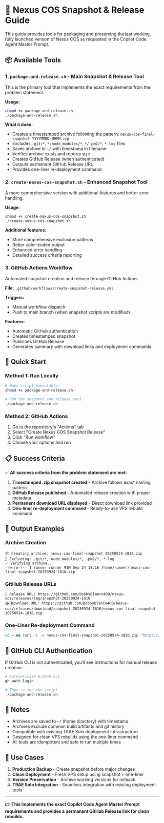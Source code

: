# 🔹 Nexus COS Snapshot & Release Guide

This guide provides tools for packaging and preserving the last working, fully launched version of Nexus COS as requested in the Copilot Code Agent Master Prompt.

## 📦 Available Tools

### 1. `package-and-release.sh` - Main Snapshot & Release Tool
This is the primary tool that implements the exact requirements from the problem statement.

**Usage:**
```bash
chmod +x package-and-release.sh
./package-and-release.sh
```

**What it does:**
- Creates a timestamped archive following the pattern: `nexus-cos-final-snapshot-YYYYMMDD-HHMM.zip`
- Excludes `.git/*`, `*/node_modules/*`, `*/.pm2/*`, `*.log` files
- Saves archive to `~/` with timestamp in filename
- Verifies archive exists and reports size
- Creates GitHub Release (when authenticated)
- Outputs permanent GitHub Release URL
- Provides one-liner re-deployment command

### 2. `create-nexus-cos-snapshot.sh` - Enhanced Snapshot Tool
A more comprehensive version with additional features and better error handling.

**Usage:**
```bash
chmod +x create-nexus-cos-snapshot.sh
./create-nexus-cos-snapshot.sh
```

**Additional features:**
- More comprehensive exclusion patterns
- Better color-coded output
- Enhanced error handling
- Detailed success criteria reporting

### 3. GitHub Actions Workflow
Automated snapshot creation and release through GitHub Actions.

**File:** `.github/workflows/create-snapshot-release.yml`

**Triggers:**
- Manual workflow dispatch
- Push to main branch (when snapshot scripts are modified)

**Features:**
- Automatic GitHub authentication
- Creates timestamped snapshot
- Publishes GitHub Release
- Generates summary with download links and deployment commands

## 🚀 Quick Start

### Method 1: Run Locally
```bash
# Make script executable
chmod +x package-and-release.sh

# Run the snapshot and release tool
./package-and-release.sh
```

### Method 2: GitHub Actions
1. Go to the repository's "Actions" tab
2. Select "Create Nexus COS Snapshot Release"
3. Click "Run workflow"
4. Choose your options and run

## 📋 Success Criteria

✅ **All success criteria from the problem statement are met:**

1. **Timestamped .zip snapshot created** - Archive follows exact naming pattern
2. **GitHub Release published** - Automated release creation with proper metadata
3. **Permanent download URL displayed** - Direct download link provided
4. **One-liner re-deployment command** - Ready-to-use VPS rebuild command

## 🔗 Output Examples

### Archive Creation
```
📦 Creating archive: nexus-cos-final-snapshot-20250924-1816.zip
🚫 Excluding: .git/*, node_modules/*, .pm2/*, *.log
✅ Verifying archive...
-rw-rw-r-- 1 runner runner 91M Sep 24 18:16 /home/runner/nexus-cos-final-snapshot-20250924-1816.zip
```

### GitHub Release URLs
```
📍 Release URL: https://github.com/BobbyBlanco400/nexus-cos/releases/tag/snapshot-20250924-1816
📥 Download URL: https://github.com/BobbyBlanco400/nexus-cos/releases/download/snapshot-20250924-1816/nexus-cos-final-snapshot-20250924-1816.zip
```

### One-Liner Re-deployment Command
```bash
cd ~ && curl -L -o nexus-cos-final-snapshot-20250924-1816.zip "https://github.com/BobbyBlanco400/nexus-cos/releases/download/snapshot-20250924-1816/nexus-cos-final-snapshot-20250924-1816.zip" && unzip -o nexus-cos-final-snapshot-20250924-1816.zip -d nexus-cos && cd nexus-cos && chmod +x *.sh && ./master-fix-trae-solo.sh
```

## 🔧 GitHub CLI Authentication

If GitHub CLI is not authenticated, you'll see instructions for manual release creation:

```bash
# Authenticate GitHub CLI
gh auth login

# Then re-run the script
./package-and-release.sh
```

## 📝 Notes

- Archives are saved to `~/` (home directory) with timestamp
- Archives exclude common build artifacts and git history
- Compatible with existing TRAE Solo deployment infrastructure
- Designed for clean VPS rebuilds using the one-liner command
- All tools are idempotent and safe to run multiple times

## 🎯 Use Cases

1. **Production Backup** - Create snapshot before major changes
2. **Clean Deployment** - Fresh VPS setup using snapshot + one-liner
3. **Version Preservation** - Archive working versions for rollback
4. **TRAE Solo Integration** - Seamless integration with existing deployment tools

---

**👉 This implements the exact Copilot Code Agent Master Prompt requirements and provides a permanent GitHub Release link for clean rebuilds.**